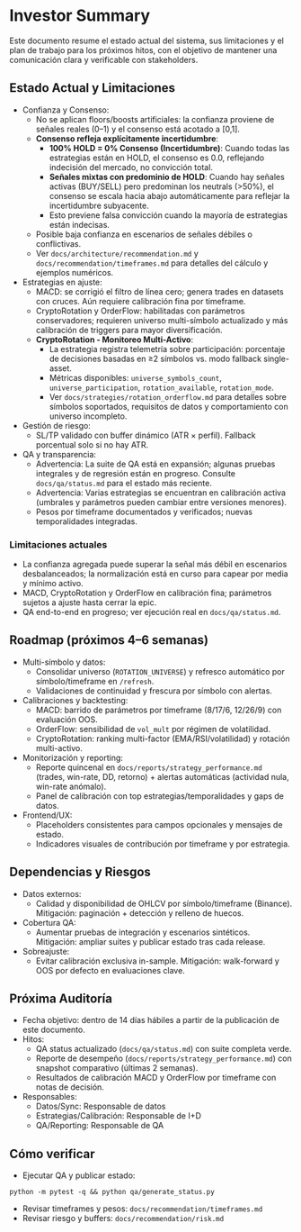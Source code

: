 # Investor Summary

Este documento resume el estado actual del sistema, sus limitaciones y el plan de trabajo para los próximos hitos, con el objetivo de mantener una comunicación clara y verificable con stakeholders.

## Estado Actual y Limitaciones

- Confianza y Consenso:
  - No se aplican floors/boosts artificiales: la confianza proviene de señales reales (0–1) y el consenso está acotado a [0,1].
  - **Consenso refleja explícitamente incertidumbre**: 
    - **100% HOLD = 0% Consenso (Incertidumbre)**: Cuando todas las estrategias están en HOLD, el consenso es 0.0, reflejando indecisión del mercado, no convicción total.
    - **Señales mixtas con predominio de HOLD**: Cuando hay señales activas (BUY/SELL) pero predominan los neutrals (>50%), el consenso se escala hacia abajo automáticamente para reflejar la incertidumbre subyacente.
    - Esto previene falsa convicción cuando la mayoría de estrategias están indecisas.
  - Posible baja confianza en escenarios de señales débiles o conflictivas.
  - Ver `docs/architecture/recommendation.md` y `docs/recommendation/timeframes.md` para detalles del cálculo y ejemplos numéricos.
- Estrategias en ajuste:
  - MACD: se corrigió el filtro de línea cero; genera trades en datasets con cruces. Aún requiere calibración fina por timeframe.
  - CryptoRotation y OrderFlow: habilitadas con parámetros conservadores; requieren universo multi-símbolo actualizado y más calibración de triggers para mayor diversificación.
  - **CryptoRotation - Monitoreo Multi-Activo**: 
    - La estrategia registra telemetría sobre participación: porcentaje de decisiones basadas en ≥2 símbolos vs. modo fallback single-asset.
    - Métricas disponibles: `universe_symbols_count`, `universe_participation`, `rotation_available`, `rotation_mode`.
    - Ver `docs/strategies/rotation_orderflow.md` para detalles sobre símbolos soportados, requisitos de datos y comportamiento con universo incompleto.
- Gestión de riesgo:
  - SL/TP validado con buffer dinámico (ATR × perfil). Fallback porcentual solo si no hay ATR.
- QA y transparencia:
  - Advertencia: La suite de QA está en expansión; algunas pruebas integrales y de regresión están en progreso. Consulte `docs/qa/status.md` para el estado más reciente.
  - Advertencia: Varias estrategias se encuentran en calibración activa (umbrales y parámetros pueden cambiar entre versiones menores).
  - Pesos por timeframe documentados y verificados; nuevas temporalidades integradas.

### Limitaciones actuales

- La confianza agregada puede superar la señal más débil en escenarios desbalanceados; la normalización está en curso para capear por media y mínimo activo.
- MACD, CryptoRotation y OrderFlow en calibración fina; parámetros sujetos a ajuste hasta cerrar la epic.
- QA end-to-end en progreso; ver ejecución real en `docs/qa/status.md`.

## Roadmap (próximos 4–6 semanas)

- Multi-símbolo y datos:
  - Consolidar universo (`ROTATION_UNIVERSE`) y refresco automático por símbolo/timeframe en `/refresh`.
  - Validaciones de continuidad y frescura por símbolo con alertas.
- Calibraciones y backtesting:
  - MACD: barrido de parámetros por timeframe (8/17/6, 12/26/9) con evaluación OOS.
  - OrderFlow: sensibilidad de `vol_mult` por régimen de volatilidad.
  - CryptoRotation: ranking multi-factor (EMA/RSI/volatilidad) y rotación multi-activo.
- Monitorización y reporting:
  - Reporte quincenal en `docs/reports/strategy_performance.md` (trades, win-rate, DD, retorno) + alertas automáticas (actividad nula, win-rate anómalo).
  - Panel de calibración con top estrategias/temporalidades y gaps de datos.
- Frontend/UX:
  - Placeholders consistentes para campos opcionales y mensajes de estado.
  - Indicadores visuales de contribución por timeframe y por estrategia.

## Dependencias y Riesgos

- Datos externos:
  - Calidad y disponibilidad de OHLCV por símbolo/timeframe (Binance). Mitigación: paginación + detección y relleno de huecos.
- Cobertura QA:
  - Aumentar pruebas de integración y escenarios sintéticos. Mitigación: ampliar suites y publicar estado tras cada release.
- Sobreajuste:
  - Evitar calibración exclusiva in-sample. Mitigación: walk-forward y OOS por defecto en evaluaciones clave.

## Próxima Auditoría

- Fecha objetivo: dentro de 14 días hábiles a partir de la publicación de este documento.
- Hitos:
  - QA status actualizado (`docs/qa/status.md`) con suite completa verde.
  - Reporte de desempeño (`docs/reports/strategy_performance.md`) con snapshot comparativo (últimas 2 semanas).
  - Resultados de calibración MACD y OrderFlow por timeframe con notas de decisión.
- Responsables:
  - Datos/Sync: Responsable de datos
  - Estrategias/Calibración: Responsable de I+D
  - QA/Reporting: Responsable de QA

## Cómo verificar

- Ejecutar QA y publicar estado:
```
python -m pytest -q && python qa/generate_status.py
```
- Revisar timeframes y pesos: `docs/recommendation/timeframes.md`
- Revisar riesgo y buffers: `docs/recommendation/risk.md`
